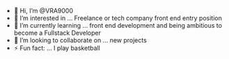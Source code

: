 - 👋 Hi, I’m @VRA9000
- 👀 I’m interested in ... Freelance or tech company front end entry position
- 🌱 I’m currently learning ... front end development and being ambitious to become a Fullstack Developer
- 💞️ I’m looking to collaborate on ... new projects
- ⚡ Fun fact: ... I play basketball

<!---
VRA9000/VRA9000 is a ✨ special ✨ repository because its `README.md` (this file) appears on your GitHub profile.
You can click the Preview link to take a look at your changes.
--->
